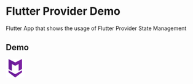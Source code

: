 # Flutter Provider Demo

Flutter App that shows the usage of Flutter Provider State Management
## Demo 

![alt text](https://github.com/adam-p/markdown-here/raw/master/src/common/images/icon48.png "Logo Title Text 1")


